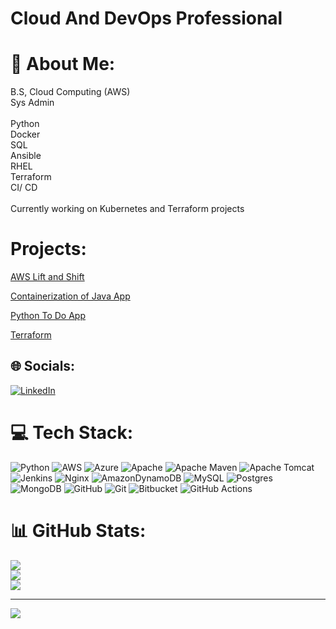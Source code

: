 # Cloud And DevOps Professional





<!--
**hashtagesteban/hashtagesteban** is a ✨ _special_ ✨ repository because its `README.md` (this file) appears on your GitHub profile.

Here are some ideas to get you started:

- 🔭 I’m currently working on ...
- 🌱 I’m currently learning ...
- 👯 I’m looking to collaborate on ...
- 🤔 I’m looking for help with ...
- 💬 Ask me about ...
- 📫 How to reach me: ...
- 😄 Pronouns: ...
- ⚡ Fun fact: ...
-->
# 💫 About Me:
B.S, Cloud Computing (AWS)<br>Sys Admin <br><br>Python<br>Docker<br>SQL<br>Ansible<br>RHEL<br>Terraform<br>CI/ CD<br><br>Currently working on Kubernetes and Terraform projects

# Projects:

<a href="https://github.com/hashtagesteban/AWS-Lift-and-Shift">AWS Lift and Shift</a>


<a href="https://github.com/hashtagesteban/Containerization-of-Java-App"> Containerization of Java App</a>


<a href="https://github.com/hashtagesteban/todo_app/tree/main"> Python To Do App</a>

<a href="https://github.com/hashtagesteban/Terraform"> Terraform </a>



## 🌐 Socials:
[![LinkedIn](https://img.shields.io/badge/LinkedIn-%230077B5.svg?logo=linkedin&logoColor=white)](https://www.linkedin.com/in/esteban-garcia-hashtagesteban/) 

# 💻 Tech Stack:
![Python](https://img.shields.io/badge/python-3670A0?style=for-the-badge&logo=python&logoColor=ffdd54) ![AWS](https://img.shields.io/badge/AWS-%23FF9900.svg?style=for-the-badge&logo=amazon-aws&logoColor=white) ![Azure](https://img.shields.io/badge/azure-%230072C6.svg?style=for-the-badge&logo=microsoftazure&logoColor=white) ![Apache](https://img.shields.io/badge/apache-%23D42029.svg?style=for-the-badge&logo=apache&logoColor=white) ![Apache Maven](https://img.shields.io/badge/Apache%20Maven-C71A36?style=for-the-badge&logo=Apache%20Maven&logoColor=white) ![Apache Tomcat](https://img.shields.io/badge/apache%20tomcat-%23F8DC75.svg?style=for-the-badge&logo=apache-tomcat&logoColor=black) ![Jenkins](https://img.shields.io/badge/jenkins-%232C5263.svg?style=for-the-badge&logo=jenkins&logoColor=white) ![Nginx](https://img.shields.io/badge/nginx-%23009639.svg?style=for-the-badge&logo=nginx&logoColor=white) ![AmazonDynamoDB](https://img.shields.io/badge/Amazon%20DynamoDB-4053D6?style=for-the-badge&logo=Amazon%20DynamoDB&logoColor=white) ![MySQL](https://img.shields.io/badge/mysql-4479A1.svg?style=for-the-badge&logo=mysql&logoColor=white) ![Postgres](https://img.shields.io/badge/postgres-%23316192.svg?style=for-the-badge&logo=postgresql&logoColor=white) ![MongoDB](https://img.shields.io/badge/MongoDB-%234ea94b.svg?style=for-the-badge&logo=mongodb&logoColor=white) ![GitHub](https://img.shields.io/badge/github-%23121011.svg?style=for-the-badge&logo=github&logoColor=white) ![Git](https://img.shields.io/badge/git-%23F05033.svg?style=for-the-badge&logo=git&logoColor=white) ![Bitbucket](https://img.shields.io/badge/bitbucket-%230047B3.svg?style=for-the-badge&logo=bitbucket&logoColor=white) ![GitHub Actions](https://img.shields.io/badge/github%20actions-%232671E5.svg?style=for-the-badge&logo=githubactions&logoColor=white)
# 📊 GitHub Stats:
![](https://github-readme-stats.vercel.app/api?username=hashtagesteban&theme=blue-green&hide_border=false&include_all_commits=false&count_private=false)<br/>
![](https://github-readme-streak-stats.herokuapp.com/?user=hashtagesteban&theme=blue-green&hide_border=false)<br/>
![](https://github-readme-stats.vercel.app/api/top-langs/?username=hashtagesteban&theme=blue-green&hide_border=false&include_all_commits=false&count_private=false&layout=compact)

---
[![](https://visitcount.itsvg.in/api?id=hashtagesteban&icon=0&color=0)](https://visitcount.itsvg.in)

<!-- Proudly created with GPRM ( https://gprm.itsvg.in ) -->
